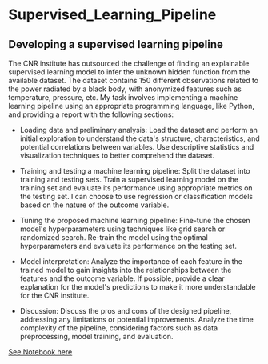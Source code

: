 # Supervised_Learning_Pipeline
## Developing a supervised learning pipeline
The CNR institute has outsourced the challenge of finding an explainable supervised learning model to infer the unknown hidden function from the available dataset. The dataset contains 150 different observations related to the power radiated by a black body, with anonymized features such as temperature, pressure, etc. My task involves implementing a machine learning pipeline using an appropriate programming language, like Python, and providing a report with the following sections:

* Loading data and preliminary analysis: Load the dataset and perform an initial exploration to understand the data's structure, characteristics, and potential correlations between variables. Use descriptive statistics and visualization techniques to better comprehend the dataset.

* Training and testing a machine learning pipeline: Split the dataset into training and testing sets. Train a supervised learning model on the training set and evaluate its performance using appropriate metrics on the testing set. I can choose to use regression or classification models based on the nature of the outcome variable.

* Tuning the proposed machine learning pipeline: Fine-tune the chosen model's hyperparameters using techniques like grid search or randomized search. Re-train the model using the optimal hyperparameters and evaluate its performance on the testing set.

* Model interpretation: Analyze the importance of each feature in the trained model to gain insights into the relationships between the features and the outcome variable. If possible, provide a clear explanation for the model's predictions to make it more understandable for the CNR institute.

* Discussion: Discuss the pros and cons of the designed pipeline, addressing any limitations or potential improvements. Analyze the time complexity of the pipeline, considering factors such as data preprocessing, model training, and evaluation.

[See Notebook here](https://nbviewer.org/github/ferdizzz/Supervised_Learning_Pipeline/blob/master/Supervised%20Learning%20Project.ipynb)
